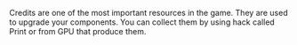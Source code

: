 Credits are one of the most important resources in the game. They are used to upgrade your components. You can collect them by using hack called Print or from GPU that produce them. 